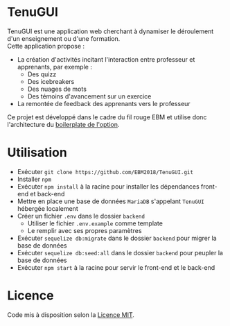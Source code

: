 # TenuGUI

TenuGUI est une application web cherchant à dynamiser le déroulement d'un enseignement ou d'une formation.  
Cette application propose :
* La création d'activités incitant l'interaction entre professeur et apprenants, par exemple :
    * Des quizz
    * Des icebreakers
    * Des nuages de mots
    * Des témoins d'avancement sur un exercice
* La remontée de feedback des apprenants vers le professeur

Ce projet est développé dans le cadre du fil rouge EBM et utilise donc l'architecture du [boilerplate de l'option](https://github.com/EBM2018/filrouge-boilerplate).

# Utilisation

* Exécuter ```git clone https://github.com/EBM2018/TenuGUI.git```
* Installer ```npm```
* Exécuter ```npm install``` à la racine pour installer les dépendances front-end et back-end
* Mettre en place une base de données ```MariaDB``` s'appelant ```TenuGUI``` hébergée localement
* Créer un fichier ```.env``` dans le dossier ```backend```
    * Utiliser le fichier ```.env.example``` comme template
    * Le remplir avec ses propres paramètres
* Exécuter ```sequelize db:migrate``` dans le dossier ```backend``` pour migrer la base de données
* Exécuter ```sequelize db:seed:all``` dans le dossier ```backend``` pour peupler la base de données
* Exécuter ```npm start``` à la racine pour servir le front-end et le back-end

# Licence

Code mis à disposition selon la [Licence MIT](./LICENSE).